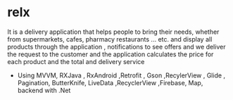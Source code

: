 # relx
It is a delivery application that helps people to bring their needs, whether from supermarkets, cafes, pharmacy restaurants ... etc. and display all products through the application , notifications to see offers and we deliver the request to the customer and the application calculates the price for each product and the total and delivery service
* Using MVVM, RXJava , RxAndroid ,Retrofit , Gson ,RecylerView , Glide , Pagination, ButterKnife, LiveData ,RecyclerView ,Firebase, Map, backend with .Net
